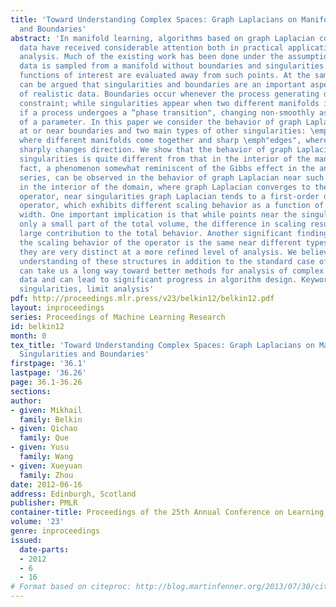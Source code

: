 ```yaml
---
title: 'Toward Understanding Complex Spaces: Graph Laplacians on Manifolds with Singularities
  and Boundaries'
abstract: 'In manifold learning, algorithms based on graph Laplacian constructed from
  data have received considerable attention both in practical applications and theoretical
  analysis. Much of the existing work has been done under the assumption that the
  data is sampled from a manifold without boundaries and singularities or that the
  functions of interest are evaluated away from such points. At the same time, it
  can be argued that singularities and boundaries are an important aspect of the geometry
  of realistic data. Boundaries occur whenever the process generating data has a bounding
  constraint; while singularities appear when two different manifolds intersect or
  if a process undergoes a “phase transition", changing non-smoothly as a function
  of a parameter. In this paper we consider the behavior of graph Laplacians at points
  at or near boundaries and two main types of other singularities: \emphintersections,
  where different manifolds come together and sharp \emph"edges", where a manifold
  sharply changes direction. We show that the behavior of graph Laplacian near these
  singularities is quite different from that in the interior of the manifolds. In
  fact, a phenomenon somewhat reminiscent of the Gibbs effect in the analysis of Fourier
  series, can be observed in the behavior of graph Laplacian near such points. Unlike
  in the interior of the domain, where graph Laplacian converges to the Laplace-Beltrami
  operator, near singularities graph Laplacian tends to a first-order differential
  operator, which exhibits different scaling behavior as a function of the kernel
  width. One important implication is that while points near the singularities occupy
  only a small part of the total volume, the difference in scaling results in a disproportionately
  large contribution to the total behavior. Another significant finding is that while
  the scaling behavior of the operator is the same near different types of singularities,
  they are very distinct at a more refined level of analysis. We believe that a comprehensive
  understanding of these structures in addition to the standard case of a smooth manifold
  can take us a long way toward better methods for analysis of complex non-linear
  data and can lead to significant progress in algorithm design. Keywords: Graph Laplacian,
  singularities, limit analysis'
pdf: http://proceedings.mlr.press/v23/belkin12/belkin12.pdf
layout: inproceedings
series: Proceedings of Machine Learning Research
id: belkin12
month: 0
tex_title: 'Toward Understanding Complex Spaces: Graph Laplacians on Manifolds with
  Singularities and Boundaries'
firstpage: '36.1'
lastpage: '36.26'
page: 36.1-36.26
sections: 
author:
- given: Mikhail
  family: Belkin
- given: Qichao
  family: Que
- given: Yusu
  family: Wang
- given: Xueyuan
  family: Zhou
date: 2012-06-16
address: Edinburgh, Scotland
publisher: PMLR
container-title: Proceedings of the 25th Annual Conference on Learning Theory
volume: '23'
genre: inproceedings
issued:
  date-parts:
  - 2012
  - 6
  - 16
# Format based on citeproc: http://blog.martinfenner.org/2013/07/30/citeproc-yaml-for-bibliographies/
---
```

